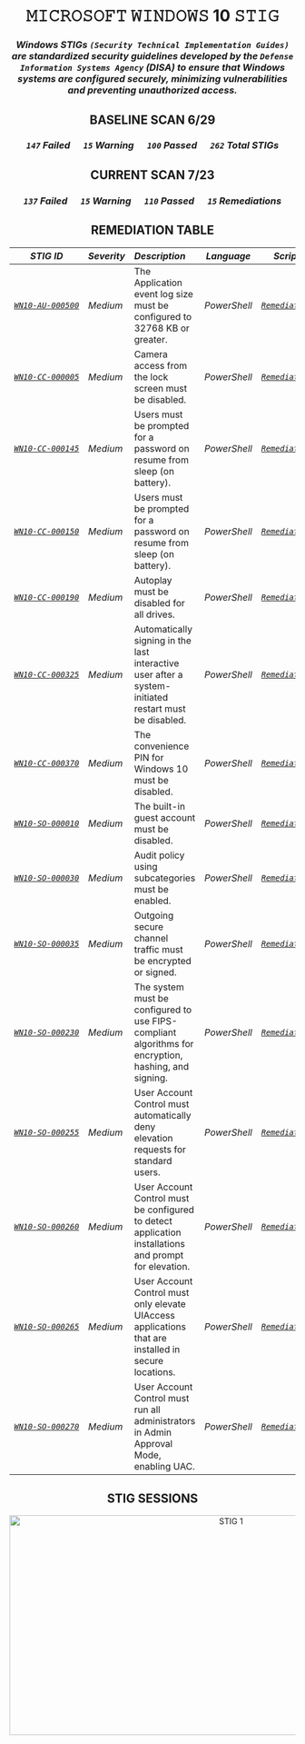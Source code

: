 <h1 = align=center>𝙼𝙸𝙲𝚁𝙾𝚂𝙾𝙵𝚃 𝚆𝙸𝙽𝙳𝙾𝚆𝚂 10 𝚂𝚃𝙸𝙶</h1>

<h3 align="center"><em>
Windows STIGs <code>(Security Technical Implementation Guides)</code> are standardized security guidelines developed by the <code>Defense Information Systems Agency</code> (DISA) to ensure that Windows systems are configured securely, minimizing vulnerabilities and preventing unauthorized access.
</em></h3>

<h2 = align=center>BASELINE SCAN 6/29</h2>

<h3 = align=center><em><code>147</code> Failed &nbsp;&nbsp;&nbsp;&nbsp; <code>15</code> Warning &nbsp;&nbsp;&nbsp;&nbsp; <code>100</code> Passed &nbsp;&nbsp;&nbsp;&nbsp; <code>262</code> Total STIGs </em></h3>

<h2 = align=center>CURRENT SCAN 7/23</h2>

<h3 = align=center><em><code>137</code> Failed &nbsp;&nbsp;&nbsp;&nbsp; <code>15</code> Warning &nbsp;&nbsp;&nbsp;&nbsp; <code>110</code> Passed &nbsp;&nbsp;&nbsp;&nbsp; <code>15</code> Remediations </em></h3>

<h2 = align=center>REMEDIATION TABLE</h2>

| *STIG ID*                                                                         | *Severity*   | *Description*                                                                                          | *Language*   | *Script*                                                                                                            |
|-----------------------------------------------------------------------------------|--------------|:-------------------------------------------------------------------------------------------------------|--------------|---------------------------------------------------------------------------------------------------------------------|
| [*`WN10‑AU‑000500`*](https://stigaview.com/products/win10/v3r2/WN10-AU-000500/)   | *Medium*     | The Application event log size must be configured to 32768 KB or greater.                              | *PowerShell* | [*`Remediation`*](https://github.com/brianalwillis/programmatic-remediation-STIG/blob/main/STIG/WN10-AU-000500.ps1) |
| [*`WN10-CC-000005`*](https://stigaview.com/products/win10/v3r3/WN10-CC-000005/)   | *Medium*     |  Camera access from the lock screen must be disabled.                                                  | *PowerShell* | [*`Remediation`*](https://github.com/brianalwillis/programmatic-remediation-STIG/blob/main/STIG/WN10-CC-000005.ps1) |
| [*`WN10-CC-000145`*](https://stigaview.com/products/win10/v3r3/WN10-CC-000145/)   | *Medium*     |  Users must be prompted for a password on resume from sleep (on battery).                              | *PowerShell* | [*`Remediation`*](https://github.com/brianalwillis/programmatic-remediation-STIG/blob/main/STIG/WN10-CC-000145.ps1) |
| [*`WN10-CC-000150`*](https://stigaview.com/products/win10/v3r3/WN10-CC-000150/)   | *Medium*     |  Users must be prompted for a password on resume from sleep (on battery).                              | *PowerShell* | [*`Remediation`*](https://github.com/brianalwillis/programmatic-remediation-STIG/blob/main/STIG/WN10-CC-000150.ps1) |
| [*`WN10-CC-000190`*](https://stigaview.com/products/win10/v3r3/WN10-CC-000190/)   | *Medium*     |  Autoplay must be disabled for all drives.                                                             | *PowerShell* | [*`Remediation`*](https://github.com/brianalwillis/programmatic-remediation-STIG/blob/main/STIG/WN10-CC-000190.ps1) |
| [*`WN10-CC-000325`*](https://stigaview.com/products/win10/v3r3/WN10-CC-000325/)   | *Medium*     |  Automatically signing in the last interactive user after a system-initiated restart must be disabled. | *PowerShell* | [*`Remediation`*](https://github.com/brianalwillis/programmatic-remediation-STIG/blob/main/STIG/WN10-CC-000325.ps1) |
| [*`WN10-CC-000370`*](https://stigaview.com/products/win10/v3r3/WN10-CC-000370/)   | *Medium*     |  The convenience PIN for Windows 10 must be disabled.                                                  | *PowerShell* | [*`Remediation`*](https://github.com/brianalwillis/programmatic-remediation-STIG/blob/main/STIG/WN10-CC-000370.ps1) |
| [*`WN10-SO-000010`*](https://stigaview.com/products/win10/latest/WN10-SO-000010/) | *Medium*     | The built-in guest account must be disabled.                                                           | *PowerShell* | [*`Remediation`*](https://github.com/brianalwillis/programmatic-remediation-STIG/blob/main/STIG/WN10-SO-000010.ps1) |
| [*`WN10-SO-000030`*](https://stigaview.com/products/win10/latest/WN10-SO-000030/) | *Medium*     | Audit policy using subcategories must be enabled.                                                      | *PowerShell* | [*`Remediation`*](https://github.com/brianalwillis/programmatic-remediation-STIG/blob/main/STIG/WN10-SO-000030.ps1) |
| [*`WN10-SO-000035`*](https://stigaview.com/products/win10/latest/WN10-SO-000035/) | *Medium*     | Outgoing secure channel traffic must be encrypted or signed.                                           | *PowerShell* | [*`Remediation`*](https://github.com/brianalwillis/programmatic-remediation-STIG/blob/main/STIG/WN10-SO-000035.ps1) |
| [*`WN10-SO-000230`*](https://stigaview.com/products/win10/latest/WN10-SO-000230/) | *Medium*     | The system must be configured to use FIPS-compliant algorithms for encryption, hashing, and signing.   | *PowerShell* | [*`Remediation`*](https://github.com/brianalwillis/programmatic-remediation-STIG/blob/main/STIG/WN10-SO-000230.ps1) |
| [*`WN10-SO-000255`*](https://stigaview.com/products/win10/latest/WN10-SO-000255/) | *Medium*     | User Account Control must automatically deny elevation requests for standard users.                    | *PowerShell* | [*`Remediation`*](https://github.com/brianalwillis/programmatic-remediation-STIG/blob/main/STIG/WN10-SO-000255.ps1) |
| [*`WN10-SO-000260`*](https://stigaview.com/products/win10/latest/WN10-SO-000260/) | *Medium*     | User Account Control must be configured to detect application installations and prompt for elevation.  | *PowerShell* | [*`Remediation`*](https://github.com/brianalwillis/programmatic-remediation-STIG/blob/main/STIG/WN10-SO-000260.ps1) |
| [*`WN10-SO-000265`*](https://stigaview.com/products/win10/latest/WN10-SO-000265/) | *Medium*     | User Account Control must only elevate UIAccess applications that are installed in secure locations.   | *PowerShell* | [*`Remediation`*](https://github.com/brianalwillis/programmatic-remediation-STIG/blob/main/STIG/WN10-SO-000265.ps1) |
| [*`WN10-SO-000270`*](https://stigaview.com/products/win10/latest/WN10-SO-000270/) | *Medium*     | User Account Control must run all administrators in Admin Approval Mode, enabling UAC.                 | *PowerShell* | [*`Remediation`*](https://github.com/brianalwillis/programmatic-remediation-STIG/blob/main/STIG/WN10-SO-000270.ps1) |

<h2 = align=center>STIG SESSIONS</h2>

<p = align=center>
<img width="765" height="387" alt="STIG 1" src="https://github.com/user-attachments/assets/be780f89-84cd-4944-a5fe-6745a0a38439" />
</p>
